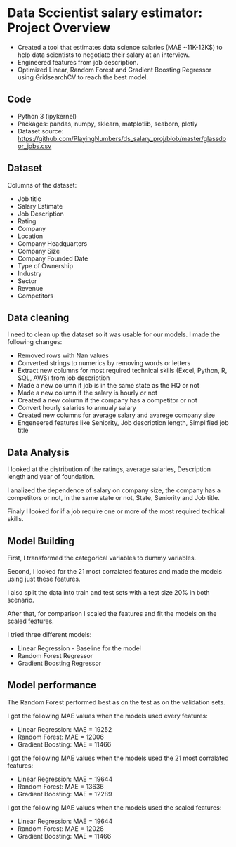 # Data Sccientist salary estimator: Project Overview
* Created a tool that estimates data science salaries (MAE ~11K-12K$) to help data scientists to negotiate their salary at an interview.
* Engineered features from job description.
* Optimized Linear, Random Forest and Gradient Boosting Regressor using GridsearchCV to reach the best model.

## Code
* Python 3 (ipykernel)
* Packages: pandas, numpy, sklearn, matplotlib, seaborn, plotly
* Dataset source: https://github.com/PlayingNumbers/ds_salary_proj/blob/master/glassdoor_jobs.csv

## Dataset
Columns of the dataset:
*	Job title
*	Salary Estimate
*	Job Description
*	Rating
*	Company 
*	Location
*	Company Headquarters 
*	Company Size
*	Company Founded Date
*	Type of Ownership 
*	Industry
*	Sector
*	Revenue
*	Competitors 

## Data cleaning
I need to clean up the dataset so it was usable for our models. I made the following changes:
* Removed rows with Nan values
* Converted strings to numerics by removing words or letters
* Extract new columns for most required technical skills (Excel, Python, R, SQL, AWS) from job description
* Made a new column if job is in the same state as the HQ or not
* Made a new column if the salary is hourly or not
* Created a new column if the company has a competitor or not
* Convert hourly salaries to annualy salary
* Created new columns for average salary and avarege company size
* Engeneered features like Seniority, Job description length, Simplified job title

## Data Analysis
I looked at the distribution of the ratings, average salaries, Description length and year of foundation.

I analized the dependence of salary on company size, the company has a competitors or not, in the same state or not, State, Seniority and Job title.

Finaly I looked for if a job require one or more of the most required techical skills.

## Model Building
First, I transformed the categorical variables to dummy variables.

Second, I looked for the 21 most corralated features and made the models using just these features.

I also split the data into train and test sets with a test size 20% in both scenario.

After that, for comparison I scaled the features and fit the models on the scaled features.

I tried three different models:
* Linear Regression - Baseline for the model
* Random Forest Regressor
* Gradient Boosting Regressor

## Model performance
The Random Forest performed best as on the test as on the validation sets.

I got the following MAE values when the models used every features:

* Linear Regression: MAE = 19252
* Random Forest: MAE = 12006
* Gradient Boosting: MAE = 11466

I got the following MAE values when the models used the 21 most corralated features:

* Linear Regression: MAE = 19644
* Random Forest: MAE = 13636
* Gradient Boosting: MAE = 12289

I got the following MAE values when the models used the scaled features:

* Linear Regression: MAE = 19644
* Random Forest: MAE = 12028
* Gradient Boosting: MAE = 11466
